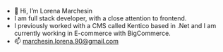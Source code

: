 - 👋 Hi, I’m Lorena Marchesin 
- I am full stack developer, with a close attention to frontend. 
- I previously worked with a CMS called Kentico based in .Net and I am currently working in E-commerce with BigCommerce.
- 📫 marchesin.lorena.90@gmail.com

